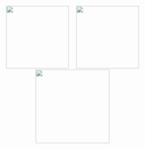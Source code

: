 <p align="center">
<a href="https://github.com/enty8080">
<img height="170" src="https://github-readme-stats.vercel.app/api?username=enty8080&show_icons=true&include_all_commits=true&theme=react&cache_seconds=3200&hide_border=true&layout=compact" /></a>
&nbsp;&nbsp;&nbsp;
<img height="170" src="https://github-readme-stats.vercel.app/api/top-langs/?username=enty8080&show_icons=true&include_all_commits=true&theme=react&cache_seconds=3200&hide_border=true&layout=compact" />
</a>
<a href="https://github.com/enty8080">
<img height="200" src="https://github-profile-trophy.vercel.app/?username=enty8080&theme=nord" /></a>
</a>
</p>
